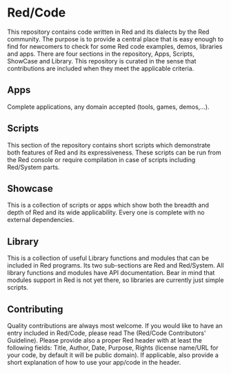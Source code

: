 # Red/Code

This repository contains code written in Red and its dialects by the Red community. The purpose is to provide a central place that is easy enough to find for newcomers to check for some Red code examples, demos, libraries and apps. There are four sections in the repository, Apps, Scripts, ShowCase and Library. This repository is curated in the sense that contributions are included when they meet the applicable criteria.

## Apps

Complete applications, any domain accepted (tools, games, demos,...).

## Scripts

This section of the repository contains short scripts which demonstrate both features of Red and its expressiveness. These scripts can be run from the Red console or require compilation in case of scripts including Red/System parts.

## Showcase

This is a collection of scripts or apps which show both the breadth and depth of Red and its wide applicability. Every one is complete with no external dependencies. 

## Library

This is a collection of useful Library functions and modules that can be included in Red programs. Its two sub-sections are Red and Red/System. All library functions and modules have API documentation. Bear in mind that modules support in Red is not yet there, so libraries are currently just simple scripts.


## Contributing

Quality contributions are always most welcome. If you would like to have an entry included in Red/Code, please read The (Red/Code Contributors' Guideline). Please provide also a proper Red header with at least the following fields: Title, Author, Date, Purpose, Rights (license name/URL for your code, by default it will be public domain). If applicable, also provide a short explanation of how to use your app/code in the header.

 

